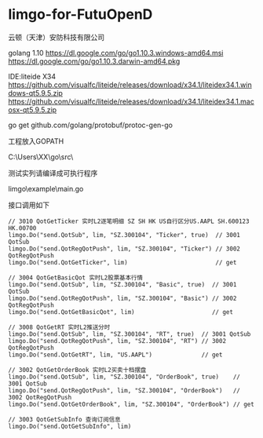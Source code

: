 # limgo-for-FutuOpenD
云顿（天津）安防科技有限公司

golang 1.10
https://dl.google.com/go/go1.10.3.windows-amd64.msi
https://dl.google.com/go/go1.10.3.darwin-amd64.pkg

IDE:liteide X34
https://github.com/visualfc/liteide/releases/download/x34.1/liteidex34.1.windows-qt5.9.5.zip
https://github.com/visualfc/liteide/releases/download/x34.1/liteidex34.1.macosx-qt5.9.5.zip



go get github.com/golang/protobuf/protoc-gen-go

工程放入GOPATH

C:\Users\XX\go\src\


测试实列请编译成可执行程序

limgo\example\main.go


接口调用如下

	// 3010 QotGetTicker 实时L2逐笔明细 SZ SH HK US自行区分US.AAPL SH.600123 HK.00700
	limgo.Do("send.QotSub", lim, "SZ.300104", "Ticker", true)  // 3001 QotSub
	limgo.Do("send.QotRegQotPush", lim, "SZ.300104", "Ticker") // 3002 QotRegQotPush
	limgo.Do("send.QotGetTicker", lim)                         // get

	// 3004 QotGetBasicQot 实时L2股票基本行情
	limgo.Do("send.QotSub", lim, "SZ.300104", "Basic", true)  // 3001 QotSub
	limgo.Do("send.QotRegQotPush", lim, "SZ.300104", "Basic") // 3002 QotRegQotPush
	limgo.Do("send.QotGetBasicQot", lim)                      // get

	// 3008 QotGetRT 实时L2推送分时
	limgo.Do("send.QotSub", lim, "SZ.300104", "RT", true)  // 3001 QotSub
	limgo.Do("send.QotRegQotPush", lim, "SZ.300104", "RT") // 3002 QotRegQotPush
	limgo.Do("send.QotGetRT", lim, "US.AAPL")              // get

	// 3002 QotGetOrderBook 实时L2买卖十档摆盘
	limgo.Do("send.QotSub", lim, "SZ.300104", "OrderBook", true)    // 3001 QotSub
	limgo.Do("send.QotRegQotPush", lim, "SZ.300104", "OrderBook")   // 3002 QotRegQotPush
	limgo.Do("send.QotGetOrderBook", lim, "SZ.300104", "OrderBook") // get

	// 3003 QotGetSubInfo 查询订阅信息
	limgo.Do("send.QotGetSubInfo", lim)
